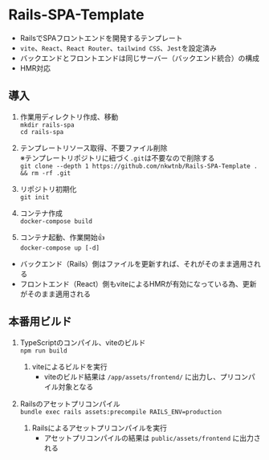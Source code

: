 # Rails-SPA-Template
- RailsでSPAフロントエンドを開発するテンプレート
- `vite`、`React`、`React Router`、`tailwind CSS`、`Jest`を設定済み
- バックエンドとフロントエンドは同じサーバー（バックエンド統合）の構成
- HMR対応

## 導入
1. 作業用ディレクトリ作成、移動  
`mkdir rails-spa`  
`cd rails-spa`

1. テンプレートリソース取得、不要ファイル削除  
※テンプレートリポジトリに紐づく`.git`は不要なので削除する  
`git clone --depth 1 https://github.com/nkwtnb/Rails-SPA-Template . && rm -rf .git`

1. リポジトリ初期化  
`git init`

1. コンテナ作成  
`docker-compose build`

1. コンテナ起動、作業開始👍  
`docker-compose up [-d]`
- バックエンド（Rails）側はファイルを更新すれば、それがそのまま適用される
- フロントエンド（React）側もviteによるHMRが有効になっている為、更新がそのまま適用される

## 本番用ビルド
1. TypeScriptのコンパイル、viteのビルド  
`npm run build`
   1. viteによるビルドを実行
      - viteのビルド結果は `/app/assets/frontend/` に出力し、プリコンパイル対象となる

1. Railsのアセットプリコンパイル  
`bundle exec rails assets:precompile RAILS_ENV=production`
   1. Railsによるアセットプリコンパイルを実行
      - アセットプリコンパイルの結果は `public/assets/frontend` に出力される
